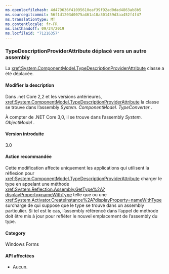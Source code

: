 ```yaml
---
ms.openlocfilehash: 4d479636f41095610eaf39f92ad0dad4863ab8b5
ms.sourcegitcommit: 56f1d1203d0075a461a10a301459d3aa452f4f47
ms.translationtype: MT
ms.contentlocale: fr-FR
ms.lasthandoff: 09/24/2019
ms.locfileid: "71216357"
---
```

### <a name="typedescriptionproviderattribute-moved-to-another-assembly"></a>TypeDescriptionProviderAttribute déplacé vers un autre assembly

La <xref:System.ComponentModel.TypeDescriptionProviderAttribute> classe a été déplacée.

#### <a name="change-description"></a>Modifier la description

Dans .net Core 2,2 et les versions antérieures, <xref:System.ComponentModel.TypeDescriptionProviderAttribute> la classe se trouve dans l’assembly *System. ComponentModel. TypeConverter* .

À compter de .NET Core 3,0, il se trouve dans l’assembly *System. ObjectModel* .

#### <a name="version-introduced"></a>Version introduite

3.0

#### <a name="recommended-action"></a>Action recommandée

Cette modification affecte uniquement les applications qui utilisent la réflexion pour <xref:System.ComponentModel.TypeDescriptionProviderAttribute> charger le type en appelant une méthode <xref:System.Reflection.Assembly.GetType%2A?displayProperty=nameWithType> telle que ou une <xref:System.Activator.CreateInstance%2A?displayProperty=nameWithType> surcharge de qui suppose que le type se trouve dans un assembly particulier. Si tel est le cas, l’assembly référencé dans l’appel de méthode doit être mis à jour pour refléter le nouvel emplacement de l’assembly du type.

#### <a name="category"></a>Category

Windows Forms

#### <a name="affected-apis"></a>API affectées

- Aucun.

<!--

### Affected APIs

- Not detectable via API analysis

-->
